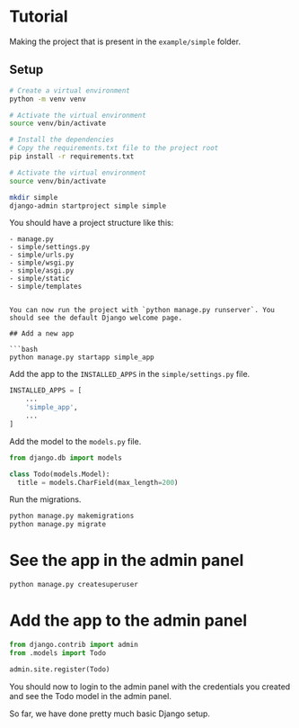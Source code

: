 # Tutorial

Making the project that is present in the `example/simple` folder.

## Setup

```bash
# Create a virtual environment
python -m venv venv

# Activate the virtual environment
source venv/bin/activate

# Install the dependencies
# Copy the requirements.txt file to the project root
pip install -r requirements.txt

# Activate the virtual environment
source venv/bin/activate

mkdir simple
django-admin startproject simple simple
```

You should have a project structure like this:

```
- manage.py
- simple/settings.py
- simple/urls.py
- simple/wsgi.py
- simple/asgi.py
- simple/static
- simple/templates


You can now run the project with `python manage.py runserver`. You should see the default Django welcome page.

## Add a new app

```bash
python manage.py startapp simple_app
```

Add the app to the `INSTALLED_APPS` in the `simple/settings.py` file.

```python
INSTALLED_APPS = [
    ...
    'simple_app',
    ...
]
```

Add the model to the `models.py` file.

```python
from django.db import models

class Todo(models.Model):
  title = models.CharField(max_length=200)
```

Run the migrations.

```bash
python manage.py makemigrations
python manage.py migrate
```

# See the app in the admin panel

```bash	
python manage.py createsuperuser
```

# Add the app to the admin panel

```python
from django.contrib import admin
from .models import Todo

admin.site.register(Todo)
```

You should now to login to the admin panel with the credentials you created and see the Todo model in the admin panel.

So far, we have done pretty much basic Django setup.